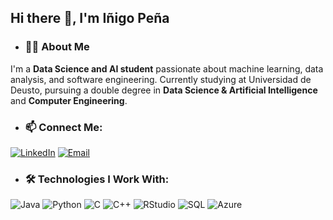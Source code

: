 ## Hi there 👋, I'm Iñigo Peña

- ### 👨‍💻 About Me
I'm a **Data Science and AI student** passionate about machine learning, data analysis, and software engineering. Currently studying at Universidad de Deusto, pursuing a double degree in **Data Science & Artificial Intelligence** and **Computer Engineering**.

- ### 📫 Connect Me:
[![LinkedIn](https://img.icons8.com/fluent/48/000000/linkedin.png)](https://www.linkedin.com/in/inigopeña) [![Email](https://img.icons8.com/fluent/48/000000/email.png)](mailto:inigoatezaina@gmail.com)

- ### 🛠️ Technologies I Work With:

![Java](https://img.icons8.com/color/48/000000/java-coffee-cup-logo.png) ![Python](https://img.icons8.com/color/48/000000/python.png) ![C](https://img.icons8.com/color/48/000000/c-programming.png) ![C++](https://img.icons8.com/color/48/000000/c-plus-plus-logo.png) ![RStudio](https://www.google.com/url?sa=i&url=https%3A%2F%2Ficonduck.com%2Ficons%2F112307%2Frstudio&psig=AOvVaw3zT_5W-uutaqjypZuj4w6C&ust=1729001292059000&source=images&cd=vfe&opi=89978449&ved=0CBQQjRxqFwoTCOCNkvCFjokDFQAAAAAdAAAAABAh) ![SQL](https://img.icons8.com/ios-filled/50/000000/sql.png) ![Azure](https://img.icons8.com/color/48/000000/azure-1.png)
<!--
**InigoPena/InigoPena** is a ✨ _special_ ✨ repository because its `README.md` (this file) appears on your GitHub profile.

Here are some ideas to get you started:

- 🔭 I’m currently working on ...
- 🌱 I’m currently learning ...
- 👯 I’m looking to collaborate on ...
- 🤔 I’m looking for help with ...
- 💬 Ask me about ...
- 📫 How to reach me: ...
- 😄 Pronouns: ...
- ⚡ Fun fact: ...
-->
